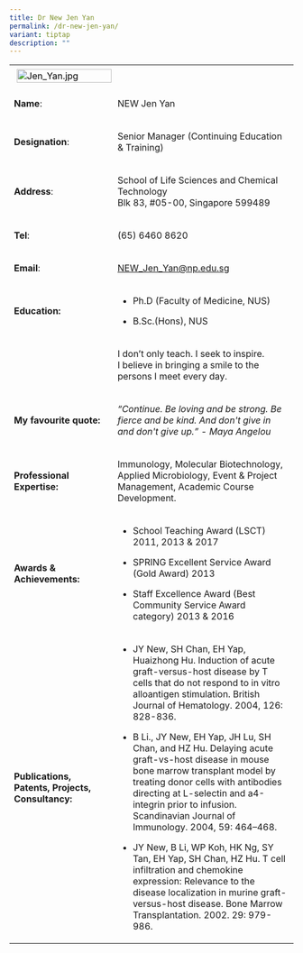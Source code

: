 ```yaml
---
title: Dr New Jen Yan
permalink: /dr-new-jen-yan/
variant: tiptap
description: ""
---
```

<table>
<tbody>
<tr>
<td rowspan="1" colspan="1">
<div class="isomer-image-wrapper">
<img style="caret-color: rgb(0, 0, 0); color: rgb(0, 0, 0); font-style: normal; font-variant-caps: normal; font-weight: 400; letter-spacing: normal; orphans: auto; text-align: start; text-indent: 0px; text-transform: none; white-space: normal; widows: auto; word-spacing: 0px; -webkit-text-stroke-width: 0px; text-decoration: none; margin: 5px;" height="auto" width="100%" alt="Jen_Yan.jpg" src="https://graduation.np.edu.sg/staffdirectory/lsct/PublishingImages/Jen_Yan.jpg">
</div>
</td>
<td rowspan="1" colspan="1">
<p></p>
</td>
</tr>
<tr>
<td rowspan="1" colspan="1">
<p><strong>Name</strong>:&nbsp;&nbsp;&nbsp;&nbsp;&nbsp;&nbsp;&nbsp;&nbsp;&nbsp;&nbsp;&nbsp;&nbsp;&nbsp;&nbsp;&nbsp;&nbsp;&nbsp;&nbsp;&nbsp;&nbsp;&nbsp;&nbsp;&nbsp;&nbsp;&nbsp;</p>
</td>
<td rowspan="1" colspan="1">
<p>​NEW Jen Yan</p>
</td>
</tr>
<tr>
<td rowspan="1" colspan="1">
<p>​<strong>Designation</strong>:</p>
</td>
<td rowspan="1" colspan="1">
<p>​Senior Manager (Continuing Education &amp; Training)</p>
</td>
</tr>
<tr>
<td rowspan="1" colspan="1">
<p><strong>Address</strong>: ​</p>
</td>
<td rowspan="1" colspan="1">
<p>School of Life Sciences and Chemical Technology
<br>Blk 83, #05-00, Singapore 599489​</p>
</td>
</tr>
<tr>
<td rowspan="1" colspan="1">
<p><strong>Tel</strong>: &nbsp;&nbsp;&nbsp; ​</p>
</td>
<td rowspan="1" colspan="1">
<p>(65) 6460 8620</p>
</td>
</tr>
<tr>
<td rowspan="1" colspan="1">
<p><strong>Email</strong>: ​</p>
</td>
<td rowspan="1" colspan="1">
<p><a href="mailto:NEW_Jen_Yan@np.edu.sg" rel="noopener noreferrer nofollow" target="_blank">NEW_Jen_Yan@np.edu.sg</a>
</p>
</td>
</tr>
<tr>
<td rowspan="1" colspan="1">
<p><strong>Education:</strong>
</p>
</td>
<td rowspan="1" colspan="1">
<ul data-tight="true" class="tight">
<li>
<p>​Ph.D (Faculty of Medicine, NUS)</p>
</li>
<li>
<p>B.Sc.(Hons), NUS</p>
</li>
</ul>
</td>
</tr>
<tr>
<td rowspan="1" colspan="1">
<p></p>
</td>
<td rowspan="1" colspan="1">
<p>I don’t only teach. I seek to inspire.
<br>I believe in bringing a smile to the persons I meet every day.</p>
</td>
</tr>
<tr>
<td rowspan="1" colspan="1">
<p><strong>My favourite quote:</strong>
</p>
</td>
<td rowspan="1" colspan="1">
<p><em>“Continue. Be loving and be strong. Be fierce and be kind. And don't give in and don't give up.” - Maya Angelou</em>
</p>
</td>
</tr>
<tr>
<td rowspan="1" colspan="1">
<p><strong>Professional Expertise​:</strong>
</p>
</td>
<td rowspan="1" colspan="1">
<p>Immunology, Molecular Biotechnology, Applied Microbiology, Event &amp;
Project Management, Academic Course Development.</p>
</td>
</tr>
<tr>
<td rowspan="1" colspan="1">
<p><strong>Awards &amp; Achievements​:</strong>
</p>
</td>
<td rowspan="1" colspan="1">
<ul data-tight="true" class="tight">
<li>
<p>​School Teaching Award (LSCT) 2011, 2013 &amp; 2017</p>
</li>
<li>
<p>SPRING Excellent Service Award (Gold Award) 2013</p>
</li>
<li>
<p>​​Staff Excellence Award (Best Community Service Award category) 2013
&amp; 2016</p>
</li>
</ul>
</td>
</tr>
<tr>
<td rowspan="1" colspan="1">
<p><strong>Publications, Patents, Projects, Consultancy:</strong>
</p>
</td>
<td rowspan="1" colspan="1">
<ul data-tight="true" class="tight">
<li>
<p>JY New, SH Chan, EH Yap, Huaizhong Hu. Induction of acute graft-versus-host
disease by T cells that do not respond to in vitro alloantigen stimulation.
British Journal of Hematology. 2004, 126: 828-836.</p>
</li>
<li>
<p>B Li., JY New, EH Yap, JH Lu, SH Chan, and HZ Hu. Delaying acute graft-vs-host
disease in mouse bone marrow transplant model by treating donor cells with
antibodies directing at L-selectin and a4-integrin prior to infusion. Scandinavian
Journal of Immunology. 2004, 59: 464–468.</p>
</li>
<li>
<p>JY New, B Li, WP Koh, HK Ng, SY Tan, EH Yap, SH Chan, HZ Hu. T cell infiltration
and chemokine expression: Relevance to the disease localization in murine
graft-versus-host disease. Bone Marrow Transplantation. 2002. 29: 979-986.</p>
</li>
</ul>
</td>
</tr>
</tbody>
</table>
<p></p>